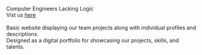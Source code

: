 Computer Engineers Lacking Logic
<br>
Vist us <a href="http://c3ll.xyz">here</a>
<br> <br>
Basic website displaying our team projects along with individual profiles and descriptions.<br>
Designed as a digital portfolio for showcasing our projects, skills, and talents.
